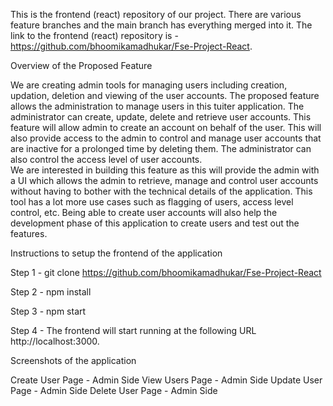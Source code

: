 This is the frontend (react) repository of our project. There are various feature branches and the main branch has everything merged into it. The link to the frontend (react) repository is - https://github.com/bhoomikamadhukar/Fse-Project-React.

Overview of the Proposed Feature

We are creating admin tools for managing users including creation, updation, deletion and viewing of the user accounts. The proposed feature allows the administration to manage users in this tuiter application. The administrator can create, update, delete and retrieve user accounts. This feature will allow admin to create an account on behalf of the user. This will also provide access to the admin to control and manage user accounts that are inactive for a prolonged time by deleting them. The administrator can also control the access level of user accounts.  
We are interested in building this feature as this will provide the admin with a UI which allows the admin to retrieve, manage and control user accounts without having to bother with the technical details of the application. This tool has a lot more use cases such as flagging of users, access level control, etc. Being able to create user accounts will also help the development phase of this application to create users and test out the features. 
 
Instructions to setup the frontend of the application
 
Step 1 - git clone https://github.com/bhoomikamadhukar/Fse-Project-React

Step 2 - npm install

Step 3 - npm start

Step 4 - The frontend will start running at the following URL http://localhost:3000.

Screenshots of the application

Create User Page - Admin Side
View Users Page - Admin Side
Update User Page - Admin Side
Delete User Page  -  Admin Side



